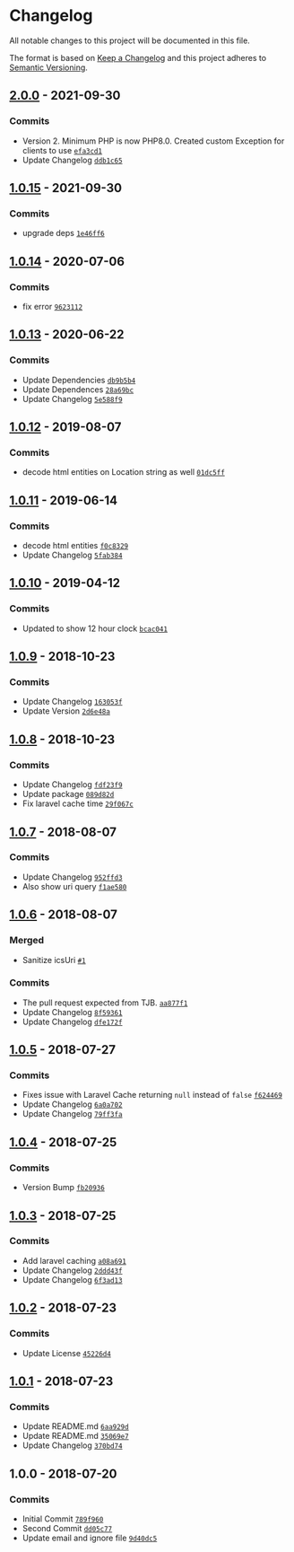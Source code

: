 # Changelog

All notable changes to this project will be documented in this file.

The format is based on [Keep a Changelog](http://keepachangelog.com/en/1.0.0/)
and this project adheres to [Semantic Versioning](http://semver.org/spec/v2.0.0.html).

## [2.0.0](https://github.com/fredbradley/socs-calendar-ics-parser/compare/1.0.15...2.0.0) - 2021-09-30

### Commits

- Version 2. Minimum PHP is now PHP8.0. Created custom Exception for clients to use [`efa3cd1`](https://github.com/fredbradley/socs-calendar-ics-parser/commit/efa3cd16f003352425e075b29cc180fc4f5a6980)
- Update Changelog [`ddb1c65`](https://github.com/fredbradley/socs-calendar-ics-parser/commit/ddb1c65e230e7a20fe6787860801facb8e04b754)

## [1.0.15](https://github.com/fredbradley/socs-calendar-ics-parser/compare/1.0.14...1.0.15) - 2021-09-30

### Commits

- upgrade deps [`1e46ff6`](https://github.com/fredbradley/socs-calendar-ics-parser/commit/1e46ff632f449ffd9a1f9112c83927f6d0e7767d)

## [1.0.14](https://github.com/fredbradley/socs-calendar-ics-parser/compare/1.0.13...1.0.14) - 2020-07-06

### Commits

- fix error [`9623112`](https://github.com/fredbradley/socs-calendar-ics-parser/commit/9623112b05f46b6baec78171e92cb4752a9f41fa)

## [1.0.13](https://github.com/fredbradley/socs-calendar-ics-parser/compare/1.0.12...1.0.13) - 2020-06-22

### Commits

- Update Dependencies [`db9b5b4`](https://github.com/fredbradley/socs-calendar-ics-parser/commit/db9b5b47ba6ec00509183fabe4f4f81404365170)
- Update Dependences [`28a69bc`](https://github.com/fredbradley/socs-calendar-ics-parser/commit/28a69bc7b4b19c8f73f14dafec35bf7c762f5489)
- Update Changelog [`5e588f9`](https://github.com/fredbradley/socs-calendar-ics-parser/commit/5e588f9b63d3d68afd05cbf46d67aefc15f20612)

## [1.0.12](https://github.com/fredbradley/socs-calendar-ics-parser/compare/1.0.11...1.0.12) - 2019-08-07

### Commits

- decode html entities on Location string as well [`01dc5ff`](https://github.com/fredbradley/socs-calendar-ics-parser/commit/01dc5ffbbfa26ab0372435bac9387dcdbe48ad0b)

## [1.0.11](https://github.com/fredbradley/socs-calendar-ics-parser/compare/1.0.10...1.0.11) - 2019-06-14

### Commits

- decode html entities [`f0c8329`](https://github.com/fredbradley/socs-calendar-ics-parser/commit/f0c8329c49d22139123e4b624c04f87cf06e42dd)
- Update Changelog [`5fab384`](https://github.com/fredbradley/socs-calendar-ics-parser/commit/5fab3847067a27c15641a440042c0fb6074827f1)

## [1.0.10](https://github.com/fredbradley/socs-calendar-ics-parser/compare/1.0.9...1.0.10) - 2019-04-12

### Commits

- Updated to show 12 hour clock [`bcac041`](https://github.com/fredbradley/socs-calendar-ics-parser/commit/bcac041d62df5edc74cb1017ac8e93c8ee307a97)

## [1.0.9](https://github.com/fredbradley/socs-calendar-ics-parser/compare/1.0.8...1.0.9) - 2018-10-23

### Commits

- Update Changelog [`163053f`](https://github.com/fredbradley/socs-calendar-ics-parser/commit/163053f25cf4fb927783eaa5ed10dc7a827f30cb)
- Update Version [`2d6e48a`](https://github.com/fredbradley/socs-calendar-ics-parser/commit/2d6e48a2dc53bb6ce2cfed499c6c2f812947e69c)

## [1.0.8](https://github.com/fredbradley/socs-calendar-ics-parser/compare/1.0.7...1.0.8) - 2018-10-23

### Commits

- Update Changelog [`fdf23f9`](https://github.com/fredbradley/socs-calendar-ics-parser/commit/fdf23f915ee84caabc42188370224a1c14c6cba9)
- Update package [`089d82d`](https://github.com/fredbradley/socs-calendar-ics-parser/commit/089d82dc80c0717542721258f7d0995398827e7e)
- Fix laravel cache time [`29f067c`](https://github.com/fredbradley/socs-calendar-ics-parser/commit/29f067c5f2c3460820f96ff6d5e8eddd8b4b65d9)

## [1.0.7](https://github.com/fredbradley/socs-calendar-ics-parser/compare/1.0.6...1.0.7) - 2018-08-07

### Commits

- Update Changelog [`952ffd3`](https://github.com/fredbradley/socs-calendar-ics-parser/commit/952ffd3ba6b7f1232c50e2b9679603635990b737)
- Also show uri query [`f1ae580`](https://github.com/fredbradley/socs-calendar-ics-parser/commit/f1ae58044683087e108c29d41ca96b8333faa167)

## [1.0.6](https://github.com/fredbradley/socs-calendar-ics-parser/compare/1.0.5...1.0.6) - 2018-08-07

### Merged

- Sanitize icsUri [`#1`](https://github.com/fredbradley/socs-calendar-ics-parser/pull/1)

### Commits

- The pull request expected from TJB. [`aa877f1`](https://github.com/fredbradley/socs-calendar-ics-parser/commit/aa877f1bd62fc334ba8da0815830e91ea4010924)
- Update Changelog [`8f59361`](https://github.com/fredbradley/socs-calendar-ics-parser/commit/8f59361ee8932d277b0ef28cf9097ba8be067dc7)
- Update Changelog [`dfe172f`](https://github.com/fredbradley/socs-calendar-ics-parser/commit/dfe172f490e6d8a3771a8f96e66a86b150ab7a09)

## [1.0.5](https://github.com/fredbradley/socs-calendar-ics-parser/compare/1.0.4...1.0.5) - 2018-07-27

### Commits

- Fixes issue with Laravel Cache returning `null` instead of `false` [`f624469`](https://github.com/fredbradley/socs-calendar-ics-parser/commit/f624469a3a549c7131e7a7b30b8a06ebb1bb0c2b)
- Update Changelog [`6a0a702`](https://github.com/fredbradley/socs-calendar-ics-parser/commit/6a0a702e4e42f3197a60a3f6a674d03205117770)
- Update Changelog [`79ff3fa`](https://github.com/fredbradley/socs-calendar-ics-parser/commit/79ff3fa9877f967a0a73d45d41b072dc543cc253)

## [1.0.4](https://github.com/fredbradley/socs-calendar-ics-parser/compare/1.0.3...1.0.4) - 2018-07-25

### Commits

- Version Bump [`fb20936`](https://github.com/fredbradley/socs-calendar-ics-parser/commit/fb20936c5ee0f75876921035285747db0a0eca8f)

## [1.0.3](https://github.com/fredbradley/socs-calendar-ics-parser/compare/1.0.2...1.0.3) - 2018-07-25

### Commits

- Add laravel caching [`a08a691`](https://github.com/fredbradley/socs-calendar-ics-parser/commit/a08a691c577c95348a37c8563b752f4145511dd7)
- Update Changelog [`2ddd43f`](https://github.com/fredbradley/socs-calendar-ics-parser/commit/2ddd43f58d489fd18b2297ff9ef01e01f6a9625f)
- Update Changelog [`6f3ad13`](https://github.com/fredbradley/socs-calendar-ics-parser/commit/6f3ad135ed5bf2b9309f4d8157dfd228b712529a)

## [1.0.2](https://github.com/fredbradley/socs-calendar-ics-parser/compare/1.0.1...1.0.2) - 2018-07-23

### Commits

- Update License [`45226d4`](https://github.com/fredbradley/socs-calendar-ics-parser/commit/45226d48f1d2f616418eeafe5b3270d2a37242f9)

## [1.0.1](https://github.com/fredbradley/socs-calendar-ics-parser/compare/1.0.0...1.0.1) - 2018-07-23

### Commits

- Update README.md [`6aa929d`](https://github.com/fredbradley/socs-calendar-ics-parser/commit/6aa929d8e2e92e789e2ee2358ae9d719b7d7d672)
- Update README.md [`35069e7`](https://github.com/fredbradley/socs-calendar-ics-parser/commit/35069e795628b934033bcef12831ffb329717a4b)
- Update Changelog [`370bd74`](https://github.com/fredbradley/socs-calendar-ics-parser/commit/370bd74346c65cc8986003a7692f4a8bb6658b09)

## 1.0.0 - 2018-07-20

### Commits

- Initial Commit [`789f960`](https://github.com/fredbradley/socs-calendar-ics-parser/commit/789f9600e8b306bd3273442158e9187786188e70)
- Second Commit [`dd05c77`](https://github.com/fredbradley/socs-calendar-ics-parser/commit/dd05c77fe0fb4cddab3c1d1c7c53659598e9aba3)
- Update email and ignore file [`9d40dc5`](https://github.com/fredbradley/socs-calendar-ics-parser/commit/9d40dc56ca0a52e77c3d8879ea28a1979b690733)
